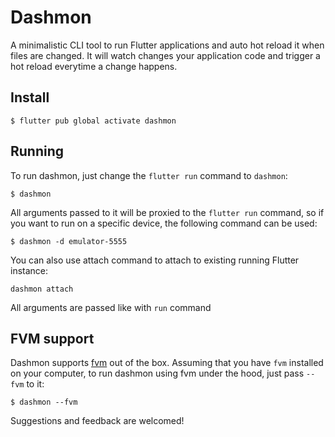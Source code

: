 # Dashmon

A minimalistic CLI tool to run Flutter applications and auto hot reload it when files are changed. It will watch changes your application code and trigger a hot reload everytime a change happens.

## Install

```
$ flutter pub global activate dashmon
```

## Running

To run dashmon, just change the `flutter run` command to `dashmon`:

```
$ dashmon
```

All arguments passed to it will be proxied to the `flutter run` command, so if you want to run on a specific device, the following command can be used:

```
$ dashmon -d emulator-5555
```

You can also use attach command to attach to existing running Flutter instance:

```
dashmon attach
```

All arguments are passed like with `run` command


## FVM support

Dashmon supports [fvm](https://github.com/leoafarias/fvm) out of the box. Assuming that you have `fvm` installed on your computer, to run dashmon using fvm under the hood, just pass `--fvm` to it:

```
$ dashmon --fvm
```

Suggestions and feedback are welcomed!
